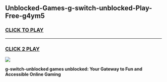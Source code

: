 
## Unblocked-Games-g-switch-unblocked-Play-Free-g4ym5
<h3>
<a href="https://premium76.site?title=g-switch-unblocked&ref=10A">CLICK TO PLAY</a></h3>
<hr>

<h3>
<a href="https://premium76.site?title=g-switch-unblocked&ref=10A">CLICK 2 PLAY</a>
  
</h3>

<a href="https://premium76.site?title=g-switch-unblocked&ref=10A"><img src="https://clearcache.store/games.png"></a>


**g-switch-unblocked games unblocked: Your Gateway to Fun and Accessible Online Gaming**
